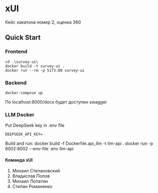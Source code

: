 # xUI
Кейс хакатона номер 2, оценка 360

## Quick Start

### Frontend
```
cd .\survey-ui\
docker build -t survey-ui .
docker run --rm -p 5173:80 survey-ui
```


### Backend 
```
docker-compose up
```
По localhost:8000/docs будет доступен swagger

### LLM Docker
Put DeepSeek key in .env file
```
DEEPSEEK_API_KEY=
```
Build and run:
docker build -f Dockerfile.api_llm -t llm-api .
docker run -p 8002:8002 --env-file .env llm-api



#### Команда xUI
1) Михаил Степановский
2) Владислав Попов
3) Михаил Лопатин
4) Степан Романенко
